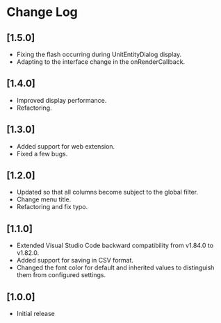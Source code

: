 # Change Log

## [1.5.0]

- Fixing the flash occurring during UnitEntityDialog display.
- Adapting to the interface change in the onRenderCallback.

## [1.4.0]

- Improved display performance.
- Refactoring.

## [1.3.0]

- Added support for web extension.
- Fixed a few bugs.

## [1.2.0]

- Updated so that all columns become subject to the global filter.
- Change menu title.
- Refactoring and fix typo.

## [1.1.0]

- Extended Visual Studio Code backward compatibility from v1.84.0 to v1.82.0.
- Added support for saving in CSV format.
- Changed the font color for default and inherited values to distinguish them from configured settings.

## [1.0.0]

- Initial release
